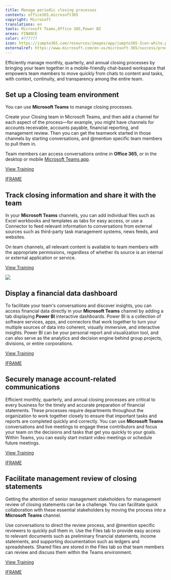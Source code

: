 ```yaml
---
title: Manage periodic closing processes
contexts: office365,microsoft365
copyright: Microsoft
translations: en
tools: Microsoft Teams,Office 365,Power BI
areas: FINANCE
color: #777777
icon: https://jumpto365.com/resources/images/app/jumpto365-Icon-white.png
externalref: https://www.microsoft.com/en-us/microsoft-365/success/productivitylibrary/manage-periodic-closing-processes
---
```

Efficiently manage monthly, quarterly, and annual closing processes by bringing your team together in a mobile-friendly chat-based workspace that empowers team members to move quickly from chats to content and tasks, with context, continuity, and transparency among the entire team.


## Set up a Closing team environment

You can use **Microsoft Teams** to manage closing processes.

Create your Closing team in Microsoft Teams, and then add a channel for each aspect of the process—for example, you might have channels for accounts receivable, accounts payable, financial reporting, and management review. Then you can get the teamwork started in those channels by starting conversations, and @mention specific team members to pull them in.

Team members can access conversations online in **Office 365**, or in the desktop or mobile [Microsoft Teams app](https://teams.microsoft.com/downloads "Microsoft Teams app").

[View Training](https://support.office.com/article/Microsoft-Teams-Quick-Start-422bf3aa-9ae8-46f1-83a2-e65720e1a34d)

[IFRAME](https://www.microsoft.com/en-us/videoplayer/embed/RE1US09)

## Track closing information and share it with the team

In your **Microsoft Teams** channels, you can add individual files such as Excel workbooks and templates as tabs for easy access, or use a Connector to feed relevant information to conversations from external sources such as third-party task management systems, news feeds, and websites.

On team channels, all relevant content is available to team members with the appropriate permissions, regardless of whether its source is an internal or external application or service.

[View Training](https://support.office.com/article/Apps-services-and-plugins-in-Microsoft-Teams-cc1fba57-9900-4634-8306-2360a40c665b)

![](http://img-prod-cms-rt-microsoft-com.akamaized.net/cms/api/am/imageFileData/RE1YrxF?ver=6585)

## Display a financial data dashboard

To facilitate your team's conversations and discover insights, you can access financial data directly in your **Microsoft Teams** channel by adding a tab displaying **Power BI** interactive dashboards. Power BI is a collection of software services, apps, and connectors that work together to turn your multiple sources of data into coherent, visually immersive, and interactive insights. Power BI can be your personal report and visualization tool, and can also serve as the analytics and decision engine behind group projects, divisions, or entire corporations.

[View Training](https://powerbi.microsoft.com/guided-learning)

[IFRAME](https://www.microsoft.com/en-us/videoplayer/embed/RE1UK8Y)

## Securely manage account-related communications

Efficient monthly, quarterly, and annual closing processes are critical to every business for the timely and accurate preparation of financial statements. These processes require departments throughout the organization to work together closely to ensure that important tasks and reports are completed quickly and correctly. You can use **Microsoft Teams** conversations and live meetings to engage these contributors and focus your team on the decisions and tasks that get you quickly to your goals. Within Teams, you can easily start instant video meetings or schedule future meetings.

[View Training](https://support.office.com/article/Meetings-and-calling-d92432d5-dd0f-4d17-8f69-06096b6b48a8)

[IFRAME](https://www.microsoft.com/en-us/videoplayer/embed/RE1UCnc)

## Facilitate management review of closing statements

Getting the attention of senior management stakeholders for management review of closing statements can be a challenge. You can facilitate quick collaboration with these essential stakeholders by moving the process into a **Microsoft** **Teams** channel.

Use conversations to direct the review process, and @mention specific reviewers to quickly pull them in. Use the Files tab to provide easy access to relevant documents such as preliminary financial statements, income statements, and supporting documentation such as ledgers and spreadsheets. Shared files are stored in the Files tab so that team members can review and discuss them within the Teams environment.

[View Training](https://support.office.com/article/Video-Productive-conversations-99d33aaa-0743-47c6-a476-eb0a24abcb7e)

[IFRAME](https://www.microsoft.com/en-us/videoplayer/embed/RE1UCoT)


